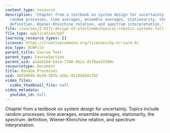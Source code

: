 ```yaml
---
content_type: resource
description: 'Chapter from a textbook on system design for uncertainty. Topics include
  random processes, time averages, ensemble averages, stationarity, the spectrum:
  definition, Wiener-Khinchine relation, and spectrum interpretation.'
file: /courses/2-017j-design-of-electromechanical-robotic-systems-fall-2009/38fd964b9e1810fba2bc811856501762_MIT2_017JF09_ch04.pdf
file_type: application/pdf
learning_resource_types: []
license: https://creativecommons.org/licenses/by-nc-sa/4.0/
ocw_type: OCWFile
parent_title: Course Text
parent_type: CourseSection
parent_uid: a1ae82bd-baca-7740-562c-d1f0ae24300c
resourcetype: Document
title: Random Processes
uid: 38fd964b-9e18-10fb-a2bc-811856501762
video_files:
  video_thumbnail_file: null
video_metadata:
  youtube_id: null
---
```

Chapter from a textbook on system design for uncertainty. Topics include random processes, time averages, ensemble averages, stationarity, the spectrum: definition, Wiener-Khinchine relation, and spectrum interpretation.